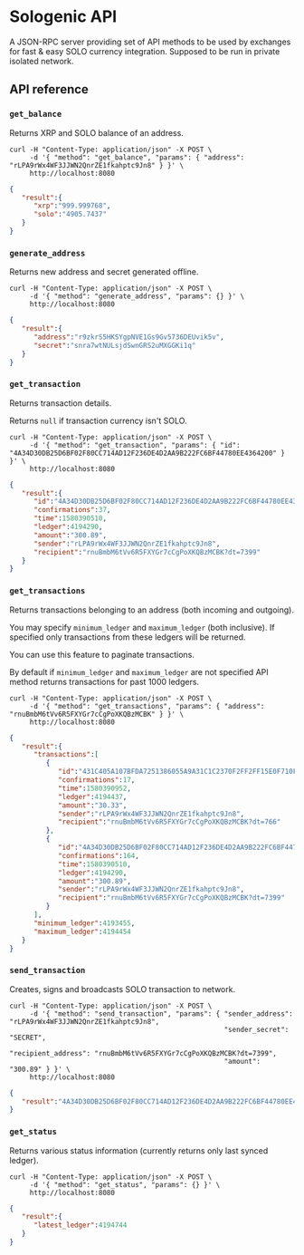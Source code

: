 # Sologenic API

A JSON-RPC server providing set of API methods to be used by exchanges for fast & easy SOLO currency integration. Supposed to be run in private isolated network.

## API reference

### `get_balance`

Returns XRP and SOLO balance of an address.

```shell script
curl -H "Content-Type: application/json" -X POST \
     -d '{ "method": "get_balance", "params": { "address": "rLPA9rWx4WF3JJWN2QnrZE1fkahptc9Jn8" } }' \
     http://localhost:8080
```

```json
{
   "result":{
      "xrp":"999.999768",
      "solo":"4905.7437"
   }
}
```

### `generate_address`

Returns new address and secret generated offline.

```shell script
curl -H "Content-Type: application/json" -X POST \
     -d '{ "method": "generate_address", "params": {} }' \
     http://localhost:8080
```

```json
{
   "result":{
      "address":"r9zkrS5HKSYgpNVE1Gs9Gv5736DEUvik5v",
      "secret":"snra7wtNULsjdSwnGRS2uMXGGKi1q"
   }
}
```

### `get_transaction`

Returns transaction details. 

Returns `null` if transaction currency isn't SOLO.

```shell script
curl -H "Content-Type: application/json" -X POST \
     -d '{ "method": "get_transaction", "params": { "id": "4A34D30DB25D6BF02F80CC714AD12F236DE4D2AA9B222FC6BF44780EE4364200" } }' \
     http://localhost:8080
```

```json
{
   "result":{
      "id":"4A34D30DB25D6BF02F80CC714AD12F236DE4D2AA9B222FC6BF44780EE4364200",
      "confirmations":37,
      "time":1580390510,
      "ledger":4194290,
      "amount":"300.89",
      "sender":"rLPA9rWx4WF3JJWN2QnrZE1fkahptc9Jn8",
      "recipient":"rnuBmbM6tVv6R5FXYGr7cCgPoXKQBzMCBK?dt=7399"
   }
}
```

### `get_transactions`

Returns transactions belonging to an address (both incoming and outgoing).

You may specify `minimum_ledger` and `maximum_ledger` (both inclusive). If specified only transactions from these ledgers will be returned.

You can use this feature to paginate transactions.

By default if `minimum_ledger` and `maximum_ledger` are not specified API method returns transactions for past 1000 ledgers.

```shell script
curl -H "Content-Type: application/json" -X POST \
     -d '{ "method": "get_transactions", "params": { "address": "rnuBmbM6tVv6R5FXYGr7cCgPoXKQBzMCBK" } }' \
     http://localhost:8080
```

```json
{
   "result":{
      "transactions":[
         {
            "id":"431C405A107BFDA7251386055A9A31C1C2370F2FF2FF15E0F710F09BDDF29E5A",
            "confirmations":17,
            "time":1580390952,
            "ledger":4194437,
            "amount":"30.33",
            "sender":"rLPA9rWx4WF3JJWN2QnrZE1fkahptc9Jn8",
            "recipient":"rnuBmbM6tVv6R5FXYGr7cCgPoXKQBzMCBK?dt=766"
         },
         {
            "id":"4A34D30DB25D6BF02F80CC714AD12F236DE4D2AA9B222FC6BF44780EE4364200",
            "confirmations":164,
            "time":1580390510,
            "ledger":4194290,
            "amount":"300.89",
            "sender":"rLPA9rWx4WF3JJWN2QnrZE1fkahptc9Jn8",
            "recipient":"rnuBmbM6tVv6R5FXYGr7cCgPoXKQBzMCBK?dt=7399"
         }
      ],
      "minimum_ledger":4193455,
      "maximum_ledger":4194454
   }
}
```

### `send_transaction`

Creates, signs and broadcasts SOLO transaction to network.

```shell script
curl -H "Content-Type: application/json" -X POST \
     -d '{ "method": "send_transaction", "params": { "sender_address": "rLPA9rWx4WF3JJWN2QnrZE1fkahptc9Jn8",
                                                     "sender_secret": "SECRET",
                                                     "recipient_address": "rnuBmbM6tVv6R5FXYGr7cCgPoXKQBzMCBK?dt=7399",
                                                     "amount": "300.89" } }' \
     http://localhost:8080
```

```json
{
   "result":"4A34D30DB25D6BF02F80CC714AD12F236DE4D2AA9B222FC6BF44780EE4364200"
}
```

### `get_status`

Returns various status information (currently returns only last synced ledger). 

```shell script
curl -H "Content-Type: application/json" -X POST \
     -d '{ "method": "get_status", "params": {} }' \
     http://localhost:8080
```

```json
{
   "result":{
      "latest_ledger":4194744
   }
}
```

